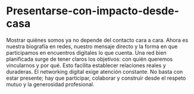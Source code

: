 # Presentarse-con-impacto-desde-casa
Mostrar quiénes somos ya no depende del contacto cara a cara. Ahora es nuestra biografía en redes, nuestro mensaje directo y la forma en que participamos en encuentros digitales lo que cuenta.
Una red bien planificada surge de tener claros los objetivos: con quién queremos vincularnos y por qué. Esto facilita establecer relaciones reales y duraderas.
El networking digital exige atención constante. No basta con estar presente; hay que participar, colaborar y construir desde el respeto mutuo y la generosidad profesional.
